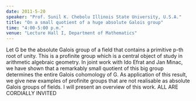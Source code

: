 ```yaml
---
date: 2011-5-20
speaker: "Prof. Sunil K. Chebolu Illinois State University, U.S.A."
title: "On a small quotient of a huge absolute Galois group"
time: "4:00-5:00 p.m." 
venue: "Lecture Hall I, Department of Mathematics"
---
```

Let G be the absolute Galois group of a field that contains a primitive p-th root of unity. This is a profinite group which is a central object of study in arithmetic algebraic geometry. In joint work with Ido Efrat and Jan Minac, we have shown that a remarkably small quotient of this big group determines the entire Galois cohomology of G. As application of this result, we give new examples of profinite groups that are not realisable as absolute Galois groups of fields. I will present an overview of this work. ALL ARE CORDIALLY INVITED
